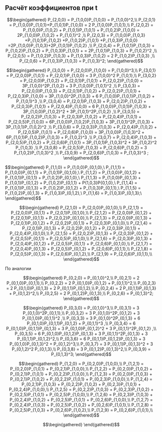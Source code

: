 ## Расчёт коэффициентов при t

$$\begin{gathered}
P_{2,0,0} = P_{1,0,0}P_{1,0,0} = P_{1,0,0}^2,\\
P_{2,0,1} = P_{1,0,0}P_{1,0,1}+P_{1,0,1}P_{1,0,0} = 2 P_{1,0,0}P_{1,0,1},\\
P_{2,0,2} = P_{1,0,0}P_{1,0,2} + P_{1,0,1}P_{1,0,1} + P_{1,0,2}P_{1,0,0}
= 2P_{1,0,0}P_{1,0,2} + P_{1,0,1}^2
,\\
P_{2,0,3} = 
P_{1,0,0}P_{1,0,3} 
+P_{1,0,1}P_{1,0,2}
+P_{1,0,2}P_{1,0,1}
+P_{1,0,3}P_{1,0,0}
=2P_{1,0,0}P_{1,0,3}+2P_{1,0,1}P_{1,0,2}
,\\
P_{2,0,4} = 
P_{1,0,1}P_{1,0,3} +
P_{1,0,2}P_{1,0,2} +
P_{1,0,3}P_{1,0,1} +
= 2P_{1,0,1}P_{1,0,3} + P_{1,0,2}^2
,\\
P_{2,0,5} = P_{1,0,2}P_{1,0,3} + P_{1,0,3}P_{1,0,2} = 2 P_{1,0,2}P_{1,0,3}
,\\
P_{2,0,6} = P_{1,0,3}P_{1,0,3} = P_{1,0,3}^2;
\end{gathered}$$

$$\begin{gathered}
P_{3,0,0} = P_{2,0,0}P_{1,0,0} =  P_{1,0,0}^3,\\
P_{3,0,1} = P_{2,0,0}P_{1,0,1} + P_{2,0,1}P_{1,0,0} = 3 P_{1,0,0}^2 P_{1,0,1},\\
P_{3,0,2} 
= P_{2,0,0}P_{1,0,2} + P_{2,0,1}P_{1,0,1} + P_{2,0,2}P_{1,0,0}
= 3P_{1,0,0}^2P_{1,0,2} + 3 P_{1,0,0}P_{1,0,1}^2 
,\\
P_{3,0,3} 
= P_{2,0,0}P_{1,0,3} + P_{2,0,1}P_{1,0,2} + P_{2,0,2}P_{1,0,1} + P_{2,0,3}P_{1,0,0}
= 3P_{1,0,0}^2P_{1,0,3} + 6 P_{1,0,0}P_{1,0,1}P_{1,0,2} + P_{1,0,1}^3 ,\\
P_{3,0,4} 
= P_{2,0,1}P_{1,0,3} + P_{2,0,2}P_{1,0,2} + P_{2,0,3}P_{1,0,1} + P_{2,0,4}P_{1,0,0}
= 6 P_{1,0,0}P_{1,0,1}P_{1,0,3} + 3P_{1,0,0}P_{1,0,2}^2 + 3P_{1,0,1}^2P_{1,0,2} 
,\\
P_{3,0,5} 
= P_{2,0,2}P_{1,0,3} + P_{2,0,3}P_{1,0,2} + P_{2,0,4}P_{1,0,1} + P_{2,0,5}P_{1,0,0}
= 6P_{1,0,0}P_{1,0,2}P_{1,0,3} + 3P_{1,0,1}^2P_{1,0,3} + 3P_{1,0,1}P_{1,0,2}^2 
,\\
P_{3,0,6} 
= P_{2,0,3}P_{1,0,3} + P_{2,0,4}P_{1,0,2} + P_{2,0,5}P_{1,0,1} + P_{2,0,6}P_{1,0,0}
= 3P_{1,0,0}P_{1,0,3}^2 + 6P_{1,0,1}P_{1,0,2}P_{1,0,3} + P_{1,0,2}^3  
,\\
P_{3,0,7} 
= P_{2,0,4}P_{1,0,3} + P_{2,0,5}P_{1,0,2} + P_{2,0,6}P_{1,0,1}
= 3P_{1,0,1}P_{1,0,3}^2 + 3P_{1,0,2}^2 P_{1,0,3}
,\\
P_{3,0,8} 
= P_{2,0,5}P_{1,0,3} + P_{2,0,6}P_{1,0,2}
= 3 P_{1,0,2}P_{1,0,3}^2
,\\
P_{3,0,9} 
= P_{2,0,6}P_{1,0,3}
= P_{1,0,3}^3
;
\end{gathered}$$

$$\begin{gathered}
P_{1,1,0} = P_{1,0,0}P_{0,1,0},\\
P_{1,1,1} = P_{1,0,0}P_{0,1,1} + P_{1,0,1)P_{0,1,0},\\
P_{1,1,2} = P_{1,0,0}P_{0,1,2} + P_{1,0,1}P_{0,1,1} + P_{1,0,2}P_{0,1,0},\\
P_{1,1,3} = P_{1,0,0}P_{0,1,3} + P_{1,0,1}P_{0,1,2} + P_{1,0,2}P_{0,1,1} + P{1,0,3}P{0,1,0},\\
P_{1,1,4} = P_{1,0,1}P_{0,1,3} + P_{1,0,2}P_{0,1,2} + P_{1,0,3}P_{0,1,1},\\
P_{1,1,5} = P_{1,0,2}P_{0,1,3} + P_{1,0,3}P_{0,1,2},\\
P_{1,1,6} = P_{1,0,3}P_{0,1,3};\\
\end{gathered}$$

$$\begin{gathered}
P_{2,1,0} = P_{2,0,0}P_{0,1,0},\\
P_{2,1,1} = P_{2,0,0}P_{0,1,1} + P_{2,0,1}P_{0,1,0},\\
P_{2,1,2} = P_{2,0,0}P_{0,1,2} + P_{2,0,1}P_{0,1,1} + P_{2,0,2}P_{0,1,0},\\
P_{2,1,3} = P_{2,0,0}P_{0,1,3} + P_{2,0,1}P_{0,1,2} + P_{2,0,2}P_{0,1,1} + P_{2,0,3}P_{0,1,0},\\
P_{2,1,4} = P_{2,0,1}P_{0,1,3} + P_{2,0,2}P_{0,1,2} + P_{2,0,3}P_{0,1,1} + P_{2,0,4}P_{0,1,0},\\
P_{2,1,5} = P_{2,0,2}P_{0,1,3} + P_{2,0,3}P_{0,1,2} + P_{2,0,5}P_{0,1,1} + P_{2,0,5}P_{0,1,0},\\
P_{2,1,6} = P_{2,0,3}P_{0,1,3} + P_{2,0,4}P_{0,1,2} + P_{2,0,5}P_{0,1,1} + P_{2,0,6}P_{0,1,0},\\
P_{2,1,7} = P_{2,0,4}P_{0,1,3} + P_{2,0,5}P_{0,1,2} + P_{2,0,6}P_{0,1,1},\\
P_{2,1,8} = P_{2,0,5}P_{0,1,3} + P_{2,0,6}P_{0,1,2},\\
P_{2,1,9} = P_{2,0,6}P_{0,1,1},\\
\end{gathered}$$

По аналогии

$$\begin{gathered}
P_{0,2,0} =   P_{0,1,0}^2,\\
P_{0,2,1} = 2 P_{0,1,0}P_{0,1,1},\\
P_{0,2,2} = 2 P_{0,1,0}P_{0,1,2} +   P_{0,1,1}^2,\\
P_{0,2,3} = 2 P_{0,1,0}P_{0,1,3} + 2 P_{0,1,1}P_{0,1,2},\\
P_{0,2,4} = 2 P_{0,1,1}P_{0,1,3} +   P_{0,1,2}^2,\\
P_{0,2,5} = 2 P_{0,1,2}P_{0,1,3},\\
P_{0,2,6} =   P_{0,1,3}^2;
\end{gathered}$$

$$\begin{gathered}
P_{0,3,0} =   P_{0,1,0}^3,\\
P_{0,3,1} = 3 P_{0,1,0}^2P_{0,1,1},\\
P_{0,3,2} = 3 P_{0,1,0}^2P_{0,1,2} + 3 P_{0,1,0}P_{0,1,1}^2 ,\\
P_{0,3,3} = 3 P_{0,1,0}^2P_{0,1,3} + 6 P_{0,1,0}P_{0,1,1}P_{0,1,2} + P_{0,1,1}^3 ,\\
P_{0,3,4} = 6 P_{0,1,0}P_{0,1,1}P_{0,1,3} + 3 P_{0,1,0}P_{0,1,2}^2 + 3 P_{0,1,1}^2P_{0,1,2} ,\\
P_{0,3,5} = 6 P_{0,1,0}P_{0,1,2}P_{0,1,3} + 3 P_{0,1,1}^2P_{0,1,3} + 3 P_{0,1,1}P_{0,1,2}^2,\\
P_{0,3,6} = 6 P_{0,1,1}P_{0,1,2}P_{0,1,3} + 3 P_{0,1,0}P_{0,1,3}^2 +  P_{0,1,2}^3,\\
P_{0,3,7} = 3 P_{0,1,1}P_{0,1,3}^2 + 3 P_{0,1,2}^2 P_{0,1,3},\\
P_{0,3,8} = 3 P_{0,1,2}P_{0,1,3}^2,\\
P_{0,3,9} =   P_{0,1,3}^3;
\end{gathered}$$

$$\begin{gathered}
P_{1,2,0} = P_{0,2,0}P_{1,0,0},\\
P_{1,2,1} = P_{0,2,0}P_{1,0,1} + P_{0,2,1}P_{1,0,0},\\
P_{1,2,2} = P_{0,2,0}P_{1,0,2} + P_{0,2,1}P_{1,0,1} + P_{0,2,2}P_{1,0,0},\\
P_{1,2,3} = P_{0,2,0}P_{1,0,3} + P_{0,2,1}P_{1,0,2} + P_{0,2,2}P_{1,0,1} + P_{0,2,3}P_{1,0,0},\\
P_{1,2,4} = P_{0,2,1}P_{1,0,3} + P_{0,2,2}P_{1,0,2} + P_{0,2,3}P_{1,0,1} + P_{0,2,4}P_{1,0,0},\\
P_{1,2,5} = P_{0,2,2}P_{1,0,3} + P_{0,2,3}P_{1,0,2} + P_{0,2,5}P_{1,0,1} + P_{0,2,5}P_{1,0,0},\\
P_{1,2,6} = P_{0,2,3}P_{1,0,3} + P_{0,2,4}P_{1,0,2} + P_{0,2,5}P_{1,0,1} + P_{0,2,6}P_{1,0,0},\\
P_{1,2,7} = P_{0,2,4}P_{1,0,3} + P_{0,2,5}P_{1,0,2} + P_{0,2,6}P_{1,0,1},\\
P_{1,2,8} = P_{0,2,5}P_{1,0,3} + P_{0,2,6}P_{1,0,2},\\
P_{1,2,9} = P_{0,2,6}P_{1,0,1},\\
\end{gathered}$$



$$\begin{gathered}
\end{gathered}$$